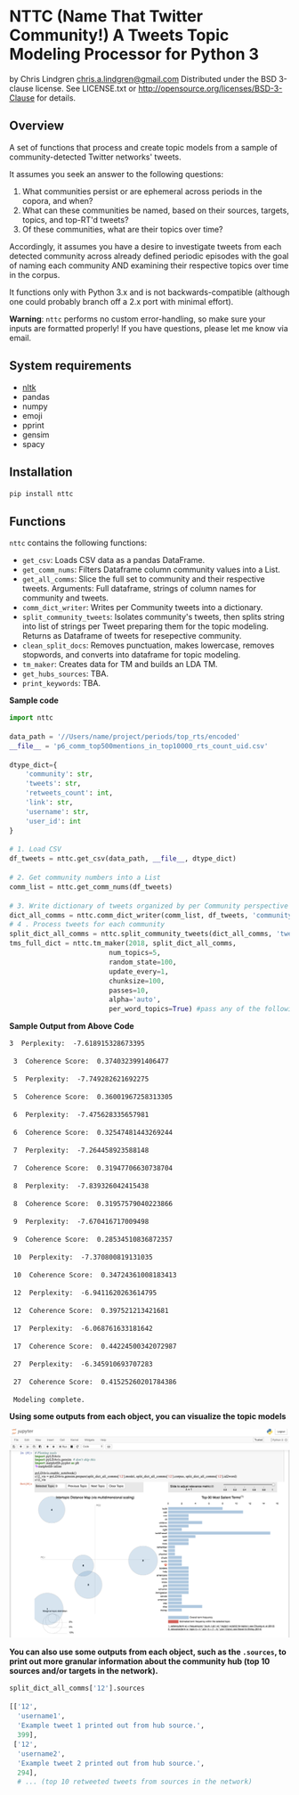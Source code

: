 # NTTC (Name That Twitter Community!) A Tweets Topic Modeling Processor for Python 3
by Chris Lindgren <chris.a.lindgren@gmail.com>
Distributed under the BSD 3-clause license. See LICENSE.txt or http://opensource.org/licenses/BSD-3-Clause for details.

## Overview

A set of functions that process and create topic models from a sample of community-detected Twitter networks' tweets.

It assumes you seek an answer to the following questions:
1. What communities persist or are ephemeral across periods in the copora, and when?
2. What can these communities be named, based on their sources, targets, topics, and top-RT'd tweets?
3. Of these communities, what are their topics over time?

Accordingly, it assumes you have a desire to investigate tweets from each detected community across already defined periodic episodes with the goal of naming each community AND examining their respective topics over time in the corpus.

It functions only with Python 3.x and is not backwards-compatible (although one could probably branch off a 2.x port with minimal effort).

**Warning**: ```nttc``` performs no custom error-handling, so make sure your inputs are formatted properly! If you have questions, please let me know via email.

## System requirements

* [nltk](https://www.nltk.org/)
* pandas
* numpy
* emoji
* pprint
* gensim
* spacy

## Installation
```pip install nttc```

## Functions

```nttc``` contains the following functions:

* ```get_csv```: Loads CSV data as a pandas DataFrame.
* ```get_comm_nums```: Filters Dataframe column community values into a List.
* ```get_all_comms```: Slice the full set to community and their respective tweets. Arguments: Full dataframe, strings of column names for community and tweets.
* ```comm_dict_writer```: Writes per Community tweets into a dictionary.
* ```split_community_tweets```: Isolates community's tweets, then splits string into list of strings per Tweet preparing them for the topic modeling. Returns as Dataframe of tweets for resepective community.
* ```clean_split_docs```: Removes punctuation, makes lowercase, removes stopwords, and converts into dataframe for topic modeling.
* ```tm_maker```: Creates data for TM and builds an LDA TM. 
* ```get_hubs_sources```: TBA.
* ```print_keywords```: TBA. 


__Sample code__

```python
import nttc

data_path = '//Users/name/project/periods/top_rts/encoded'
__file__ = 'p6_comm_top500mentions_in_top10000_rts_count_uid.csv'

dtype_dict={
    'community': str,
    'tweets': str,
    'retweets_count': int,
    'link': str,
    'username': str,
    'user_id': int
}

# 1. Load CSV
df_tweets = nttc.get_csv(data_path, __file__, dtype_dict)

# 2. Get community numbers into a List
comm_list = nttc.get_comm_nums(df_tweets)

# 3. Write dictionary of tweets organized by per Community perspective
dict_all_comms = nttc.comm_dict_writer(comm_list, df_tweets, 'community', 'tweets')
# 4 . Process tweets for each community
split_dict_all_comms = nttc.split_community_tweets(dict_all_comms, 'tweets')
tms_full_dict = nttc.tm_maker(2018, split_dict_all_comms, 
                         num_topics=5,
                         random_state=100,
                         update_every=1,
                         chunksize=100,
                         passes=10,
                         alpha='auto',
                         per_word_topics=True) #pass any of the following gensim LDATopicModel() object arguments here
```


__Sample Output from Above Code__ 

```
3  Perplexity:  -7.618915328673395

 3  Coherence Score:  0.3740323991406477

 5  Perplexity:  -7.749282621692275

 5  Coherence Score:  0.36001967258313305

 6  Perplexity:  -7.475628335657981

 6  Coherence Score:  0.32547481443269244

 7  Perplexity:  -7.264458923588148

 7  Coherence Score:  0.31947706630738704

 8  Perplexity:  -7.839326042415438

 8  Coherence Score:  0.31957579040223866

 9  Perplexity:  -7.670416717009498

 9  Coherence Score:  0.28534510836872357

 10  Perplexity:  -7.370800819131035

 10  Coherence Score:  0.34724361008183413

 12  Perplexity:  -6.9411620263614795

 12  Coherence Score:  0.397521213421681

 17  Perplexity:  -6.068761633181642

 17  Coherence Score:  0.44224500342072987

 27  Perplexity:  -6.345910693707283

 27  Coherence Score:  0.41525260201784386

 Modeling complete.
```

**Using some outputs from each object, you can visualize the topic models**

<img src="assets/images/intertopic_distance_map.png" />

**You can also use some outputs from each object, such as the <code>.sources</code>, to print out more granular information about the community hub (top 10 sources and/or targets in the network).**

```python
split_dict_all_comms['12'].sources

[['12',
  'username1',
  'Example tweet 1 printed out from hub source.',
  399],
 ['12',
  'username2',
  'Example tweet 2 printed out from hub source.',
  294],
  # ... (top 10 retweeted tweets from sources in the network)
```
